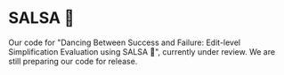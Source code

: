 # SALSA 💃
Our code for "Dancing Between Success and Failure: Edit-level Simplification Evaluation using SALSA 💃", currently under review. We are still preparing our code for release.
